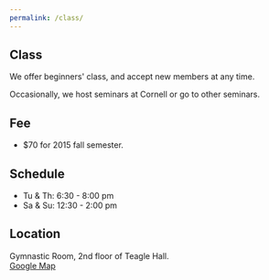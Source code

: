 ```yaml
---
permalink: /class/
---
```


## Class
We offer beginners' class, and accept new members at any time.

Occasionally, we host seminars at Cornell or go to other seminars.  

## Fee
- $70 for 2015 fall semester.

## Schedule
- Tu & Th: 6:30 - 8:00 pm
- Sa & Su: 12:30 - 2:00 pm

## Location
Gymnastic Room, 2nd floor of Teagle Hall.  
[Google Map](https://www.google.com/maps/place/Cornell+Aikido+Club/@42.445857,-76.479338,15z/data=!4m2!3m1!1s0x0:0xff163dbd9023b4a)
